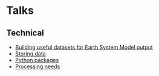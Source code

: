 # Talks

## Technical

* [Building useful datasets for Earth System Model output](useful_datasets/index.qmd)
* [Storing data](storing_data/index.md)
* [Python packages](python_packages/index.md)
* [Processing needs](processing_needs/index.md)

